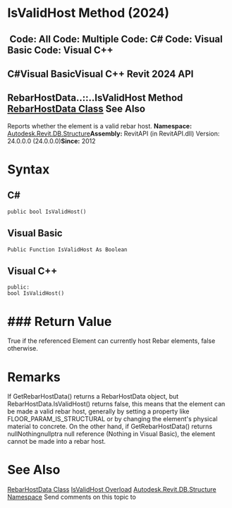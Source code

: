 # IsValidHost Method (2024)

﻿
 Code: All Code: Multiple Code: C# Code: Visual Basic Code: Visual C++   
---  
C#Visual BasicVisual C++
Revit 2024 API  
---  
RebarHostData..::..IsValidHost Method   
[RebarHostData Class](2b39b172-ad0f-e1c6-99a4-3b828346200c.md "RebarHostData Class") See Also  
---  
Reports whether the element is a valid rebar host. 
**Namespace:** [Autodesk.Revit.DB.Structure](d586b341-f687-9d90-e96d-255806b7d4fc.md "Autodesk.Revit.DB.Structure Namespace")**Assembly:** RevitAPI (in RevitAPI.dll) Version: 24.0.0.0 (24.0.0.0)**Since:** 2012 
# Syntax
C#  
---  
```text
public bool IsValidHost()
```
  
Visual Basic  
---  
```text
Public Function IsValidHost As Boolean
```
  
Visual C++  
---  
```text
public:
bool IsValidHost()
```
  
# ### Return Value
True if the referenced Element can currently host Rebar elements, false otherwise. 
# Remarks
If GetRebarHostData() returns a RebarHostData object, but RebarHostData.IsValidHost() returns false, this means that the element can be made a valid rebar host, generally by setting a property like FLOOR_PARAM_IS_STRUCTURAL or by changing the element's physical material to concrete. On the other hand, if GetRebarHostData() returns nullNothingnullptra null reference (Nothing in Visual Basic), the element cannot be made into a rebar host. 
# See Also
[RebarHostData Class](2b39b172-ad0f-e1c6-99a4-3b828346200c.md "RebarHostData Class")
[IsValidHost Overload](aaff4dec-529b-0e41-aeb5-e632c4ad084c.md "IsValidHost Method")
[Autodesk.Revit.DB.Structure Namespace](d586b341-f687-9d90-e96d-255806b7d4fc.md "Autodesk.Revit.DB.Structure Namespace")
Send comments on this topic to 